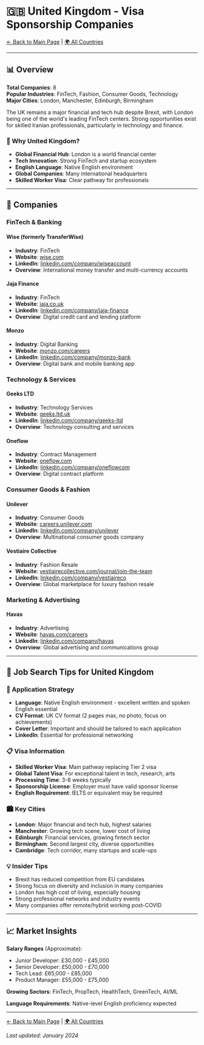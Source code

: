 # 🇬🇧 United Kingdom - Visa Sponsorship Companies

[← Back to Main Page](../../README.md) | [🌍 All Countries](../countries.md)

---

## 📊 Overview

**Total Companies**: 8  
**Popular Industries**: FinTech, Fashion, Consumer Goods, Technology  
**Major Cities**: London, Manchester, Edinburgh, Birmingham

The UK remains a major financial and tech hub despite Brexit, with London being one of the world's leading FinTech centers. Strong opportunities exist for skilled Iranian professionals, particularly in technology and finance.

### 🎯 Why United Kingdom?

- **Global Financial Hub**: London is a world financial center
- **Tech Innovation**: Strong FinTech and startup ecosystem
- **English Language**: Native English environment
- **Global Companies**: Many international headquarters
- **Skilled Worker Visa**: Clear pathway for professionals

---

## 🏢 Companies

### FinTech & Banking

#### **Wise** (formerly TransferWise)

- **Industry**: FinTech
- **Website**: [wise.com](https://www.wise.com)
- **LinkedIn**: [linkedin.com/company/wiseaccount](https://www.linkedin.com/company/wiseaccount/jobs/)
- **Overview**: International money transfer and multi-currency accounts

#### **Jaja Finance**

- **Industry**: FinTech
- **Website**: [jaja.co.uk](https://jaja.co.uk/)
- **LinkedIn**: [linkedin.com/company/jaja-finance](https://www.linkedin.com/company/jaja-finance/)
- **Overview**: Digital credit card and lending platform

#### **Monzo**

- **Industry**: Digital Banking
- **Website**: [monzo.com/careers](https://monzo.com/careers/)
- **LinkedIn**: [linkedin.com/company/monzo-bank](https://www.linkedin.com/company/monzo-bank/jobs/)
- **Overview**: Digital bank and mobile banking app

### Technology & Services

#### **Geeks LTD**

- **Industry**: Technology Services
- **Website**: [geeks.ltd.uk](https://www.geeks.ltd.uk/)
- **LinkedIn**: [linkedin.com/company/geeks-ltd](https://www.linkedin.com/company/geeks-ltd/jobs/)
- **Overview**: Technology consulting and services

#### **Oneflow**

- **Industry**: Contract Management
- **Website**: [oneflow.com](https://oneflow.com/)
- **LinkedIn**: [linkedin.com/company/oneflowcom](https://www.linkedin.com/company/oneflowcom/jobs/)
- **Overview**: Digital contract platform

### Consumer Goods & Fashion

#### **Unilever**

- **Industry**: Consumer Goods
- **Website**: [careers.unilever.com](https://careers.unilever.com/)
- **LinkedIn**: [linkedin.com/company/unilever](https://www.linkedin.com/company/unilever/jobs/)
- **Overview**: Multinational consumer goods company

#### **Vestiaire Collective**

- **Industry**: Fashion Resale
- **Website**: [vestiairecollective.com/journal/join-the-team](https://www.vestiairecollective.com/journal/join-the-team/)
- **LinkedIn**: [linkedin.com/company/vestiaireco](https://www.linkedin.com/company/vestiaireco/jobs/)
- **Overview**: Global marketplace for luxury fashion resale

### Marketing & Advertising

#### **Havas**

- **Industry**: Advertising
- **Website**: [havas.com/careers](https://www.havas.com/who-we-are/our-careers/)
- **LinkedIn**: [linkedin.com/company/havas](https://www.linkedin.com/company/havas/jobs/)
- **Overview**: Global advertising and communications group

---

## 💼 Job Search Tips for United Kingdom

### 🎯 Application Strategy

- **Language**: Native English environment - excellent written and spoken English essential
- **CV Format**: UK CV format (2 pages max, no photo, focus on achievements)
- **Cover Letter**: Important and should be tailored to each application
- **LinkedIn**: Essential for professional networking

### 📋 Visa Information

- **Skilled Worker Visa**: Main pathway replacing Tier 2 visa
- **Global Talent Visa**: For exceptional talent in tech, research, arts
- **Processing Time**: 3-8 weeks typically
- **Sponsorship License**: Employer must have valid sponsor license
- **English Requirement**: IELTS or equivalent may be required

### 🏙️ Key Cities

- **London**: Major financial and tech hub, highest salaries
- **Manchester**: Growing tech scene, lower cost of living
- **Edinburgh**: Financial services, growing fintech sector
- **Birmingham**: Second largest city, diverse opportunities
- **Cambridge**: Tech corridor, many startups and scale-ups

### 💡 Insider Tips

- Brexit has reduced competition from EU candidates
- Strong focus on diversity and inclusion in many companies
- London has high cost of living, especially housing
- Strong professional networks and industry events
- Many companies offer remote/hybrid working post-COVID

---

## 📈 Market Insights

**Salary Ranges** (Approximate):

- Junior Developer: £30,000 - £45,000
- Senior Developer: £50,000 - £70,000
- Tech Lead: £65,000 - £85,000
- Product Manager: £55,000 - £75,000

**Growing Sectors**: FinTech, PropTech, HealthTech, GreenTech, AI/ML

**Language Requirements**: Native-level English proficiency expected

---

[← Back to Main Page](../../README.md) | [🌍 All Countries](../countries.md)

_Last updated: January 2024_
